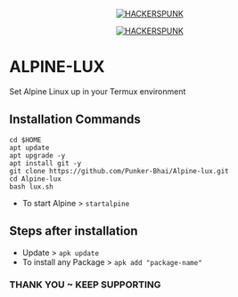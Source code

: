 <p align="center">
<a href="https://punkers.business.site"><img title="HACKERSPUNK" src="https://img.shields.io/badge/MADE%20IN-INDIA-SCRIPT?colorA=%23ff8100&colorB=%23017e40&colorC=%23ff0000&style=for-the-badge"></a>
</p>
</p>
<p align="center">
<a href="https://punkers.business.site"><img title="HACKERSPUNK" src="https://img.shields.io/badge/HACKERS-PUNK-green?style=for-the-badge&logo=appveyor"></a>
</p>

# ALPINE-LUX
 Set Alpine Linux up in your Termux environment

## Installation Commands
```
cd $HOME
apt update
apt upgrade -y
apt install git -y
git clone https://github.com/Punker-Bhai/Alpine-lux.git
cd Alpine-lux
bash lux.sh
```
* To start Alpine > `startalpine`
## Steps after installation
* Update > `apk update`
* To install any Package > `apk add "package-name"`
### THANK YOU ~ KEEP SUPPORTING
